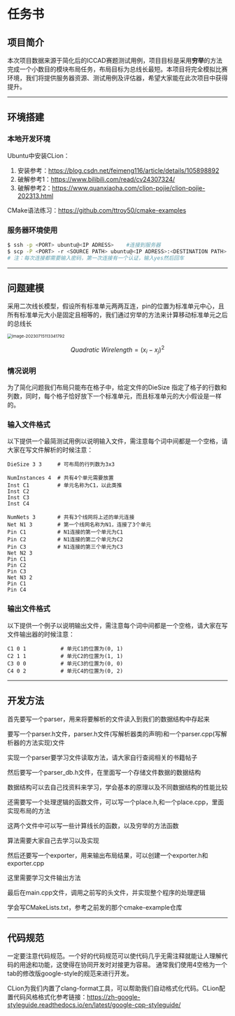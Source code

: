 # 任务书

## 项目简介

本次项目数据来源于简化后的ICCAD赛题测试用例，项目目标是采用**穷举**的方法完成一个小数目的模块布局任务，布局目标为总线长最短。本项目将完全模拟比赛环境，我们将提供服务器资源、测试用例及评估器，希望大家能在此次项目中获得提升。

------

## 环境搭建
### 本地开发环境
Ubuntu中安装CLion：
1. 安装参考：https://blog.csdn.net/feimeng116/article/details/105898892
2. 破解参考1：https://www.bilibili.com/read/cv24307324/
3. 破解参考2：https://www.quanxiaoha.com/clion-pojie/clion-pojie-202313.html

CMake语法练习：https://github.com/ttroy50/cmake-examples

### 服务器环境使用

```bash
$ ssh -p <PORT> ubuntu@<IP ADRESS>    #连接到服务器
$ scp -P <PORT> -r <SOURCE PATH> ubuntu@<IP ADRESS>:<DESTINATION PATH>    #向服务器传输文件
# 注：每次连接都需要输入密码，第一次连接有一个认证，输入yes然后回车
```

------

## 问题建模

采用二次线长模型，假设所有标准单元两两互连，pin的位置为标准单元中心，且所有标准单元大小是固定且相等的，我们通过穷举的方法来计算移动标准单元之后的总线长

<img src="https://raw.githubusercontent.com/Yixin-Gong/figure/main/typora/202307151133830.png" alt="image-20230715113341792" style="zoom:67%;" />

$$
Quadratic\ Wirelength = (x_i-x_j)^2
$$

### 情况说明

为了简化问题我们布局只能布在格子中，给定文件的DieSize 指定了格子的行数和列数，同时，每个格子恰好放下一个标准单元，而且标准单元的大小假设是一样的。

### 输入文件格式
以下提供一个最简测试用例以说明输入文件，需注意每个词中间都是一个空格，请大家在写文件解析的时候注意：
```text
DieSize 3 3     # 可布局的行列数为3x3

NumInstances 4  # 共有4个单元需要放置
Inst C1         # 单元名称为C1，以此类推
Inst C2
Inst C3
Inst C4

NumNets 3       # 共有3个线网将上述的单元连接
Net N1 3        # 第一个线网名称为N1，连接了3个单元
Pin C1          # N1连接的第一个单元为C1
Pin C2          # N1连接的第二个单元为C2
Pin C3          # N1连接的第三个单元为C3
Net N2 3 
Pin C1
Pin C2
Pin C3
Net N3 2
Pin C1
Pin C4
```

### 输出文件格式

以下提供一个例子以说明输出文件，需注意每个词中间都是一个空格，请大家在写文件输出器的时候注意：

```text
C1 0 1           # 单元C1的位置为(0, 1)
C2 1 1           # 单元C2的位置为(1, 1)
C3 0 0           # 单元C3的位置为(0, 0)
C4 0 2           # 单元C4的位置为(0, 2)
```

------

## 开发方法

首先要写一个parser，用来将要解析的文件读入到我们的数据结构中存起来

要写一个parser.h文件，parser.h文件(写解析器类的声明)和一个parser.cpp(写解析器的方法实现)文件

实现一个parser要学习文件读取方法，请大家自行查阅相关的书籍帖子



然后要写一个parser_db.h文件，在里面写一个存储文件数据的数据结构

数据结构可以去自己找资料来学习，学会基本的原理以及不同数据结构的性能比较



还需要写一个处理逻辑的函数文件，可以写一个place.h,和一个place.cpp，里面实现布局的方法

这两个文件中可以写一些计算线长的函数，以及穷举的方法函数

算法需要大家自己去学习以及实现



然后还要写一个exporter，用来输出布局结果，可以创建一个exporter.h和exporter.cpp

这里需要学习文件输出方法



最后在main.cpp文件，调用之前写的头文件，并实现整个程序的处理逻辑

学会写CMakeLists.txt，参考之前发的那个cmake-example仓库

------

## 代码规范

一定要注意代码规范。一个好的代码规范可以使代码几乎无需注释就能让人理解代码的用途和功能，这使得在协同开发时对接更为容易。 通常我们使用4空格为一个tab的修改版google-style的规范来进行开发。

CLion为我们内置了clang-format工具，可以帮助我们自动格式化代码。CLion配置代码风格格式化参考链接：https://zh-google-styleguide.readthedocs.io/en/latest/google-cpp-styleguide/
